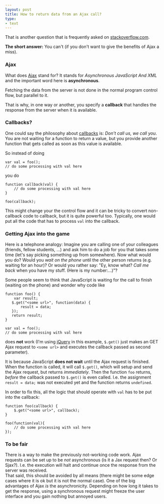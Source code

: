 ```yaml
---
layout: post
title: How to return data from an Ajax call?
type:
- text
---
```


That is another question that is frequently asked on [stackoverflow.com](http://stackoverflow.com/questions/5316697/jquery-return-data-after-ajax-call-success).

**The short answer:** You can't (if you don't want to give the benefits of Ajax a miss).

### Ajax

What does [Ajax](http://en.wikipedia.org/wiki/Ajax_(programming)) stand for? 
It stands for *Asynchronous JavaScript And XML* and the important word here is **asynchronous**.

Fetching the data from the server is not done in the normal program control flow, but parallel to it.

That is why, in one way or another, you specify a **callback** that handles the response from the server 
when it is available.

### Callbacks?

One could say the philosophy about [callbacks](http://en.wikipedia.org/wiki/Callbacks) is: 
*Don't call us, we call you*. You are not waiting for a function to return a value, but you provide 
another function that gets called as soon as this value is available.

So instead of doing

    var val = foo();
    // do some processing with val here

you do

    function callback(val) {
        // do some processing with val here
    }

    foo(callback);

This might change your the control flow and it can be tricky to convert non-callback code to callback, 
but it is quite powerful too. Typically, one would put all the code that has to process `val` into the 
callback.

### Getting Ajax into the game

Here is a telephone analogy: Imagine you are calling one of your colleagues (friends, fellow students, ...) 
and ask him to do a job for you that takes some time (let's say picking something up from somewhere). Now 
what would you do? Would you *wait on the phone* until the other person returns (e.g. waiting for an hour)? 
Or would you rather say: "Ey, know what? *Call me back* when you have my stuff. (Here is my number:...)"?

Some people seem to think that JavaScript is waiting for the call to finish (waiting on the phone) 
and wonder why code like

    function foo() {
        var result;
       $.get("<some url>", function(data) {
           result = data;
       });
       return result;
    }

    var val = foo();
    // do some processing with val here

does **not** work (I'm using [jQuery](http://jquery.com) in this example, `$.get()` just makes an 
GET Ajax request to `<some url>` and executes the callback passed as second parameter).

It is because JavaScript **does not wait** until the Ajax request is finished. When the function is 
called, it will call `$.get()`, which will setup and send the Ajax request, but returns *immediately*. 
Then the function `foo` returns, *before* the callback passed to `$.get()` is even called. I.e. the 
assignment `result = data;` was not executed yet and the function returns `undefined`.

In order to fix this, all the logic that should operate with `val` has to be put into the callback:

    function foo(callback) { 
        $.get("<some url>", callback); 
    }

    foo(function(val){
        // do some processing with val here
    });



### To be fair

There is a way to make the previously not-working code work. Ajax requests can be set up to be *not* 
asynchronous (is it a Jax request then? Or Sjax?). I.e. the execution will halt and continue once the 
response from the server was received.  
That said, this should be avoided by all means (there might be some edge cases where it is ok but it is 
not the normal case). One of the big advantages of Ajax *is* the asynchronicity.  Depending on how long 
it takes to get the response, using a synchronous request might freeze the user interface and you gain 
nothing but annoyed users.

